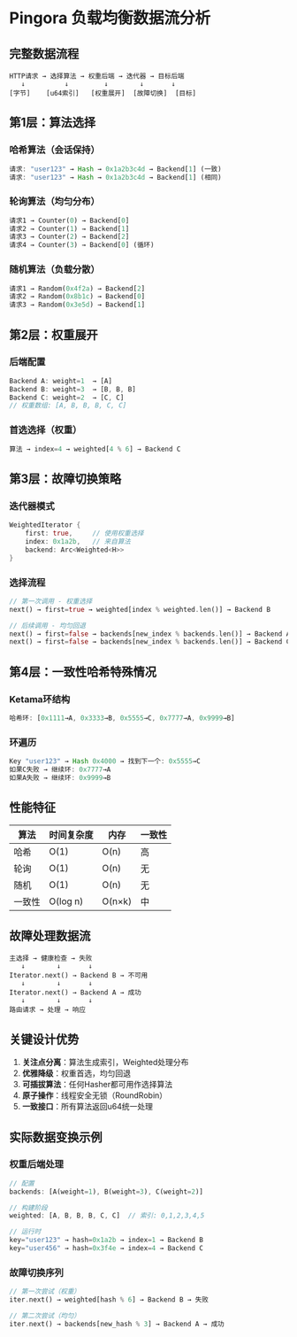 # Pingora 负载均衡数据流分析

## 完整数据流程

```
HTTP请求 → 选择算法 → 权重后端 → 迭代器 → 目标后端
   ↓          ↓         ↓        ↓       ↓
[字节]    [u64索引]   [权重展开]  [故障切换]  [目标]
```

## 第1层：算法选择

### 哈希算法（会话保持）
```rust
请求: "user123" → Hash → 0x1a2b3c4d → Backend[1] (一致)
请求: "user123" → Hash → 0x1a2b3c4d → Backend[1] (相同)
```

### 轮询算法（均匀分布）
```rust
请求1 → Counter(0) → Backend[0]
请求2 → Counter(1) → Backend[1]  
请求3 → Counter(2) → Backend[2]
请求4 → Counter(3) → Backend[0] (循环)
```

### 随机算法（负载分散）
```rust
请求1 → Random(0x4f2a) → Backend[2]
请求2 → Random(0x8b1c) → Backend[0]
请求3 → Random(0x3e5d) → Backend[1]
```

## 第2层：权重展开

### 后端配置
```rust
Backend A: weight=1  → [A]
Backend B: weight=3  → [B, B, B]  
Backend C: weight=2  → [C, C]
// 权重数组: [A, B, B, B, C, C]
```

### 首选选择（权重）
```rust
算法 → index=4 → weighted[4 % 6] → Backend C
```

## 第3层：故障切换策略

### 迭代器模式
```rust
WeightedIterator {
    first: true,     // 使用权重选择
    index: 0x1a2b,   // 来自算法
    backend: Arc<Weighted<H>>
}
```

### 选择流程
```rust
// 第一次调用 - 权重选择
next() → first=true → weighted[index % weighted.len()] → Backend B

// 后续调用 - 均匀回退  
next() → first=false → backends[new_index % backends.len()] → Backend A
next() → first=false → backends[new_index % backends.len()] → Backend C
```

## 第4层：一致性哈希特殊情况

### Ketama环结构
```rust
哈希环: [0x1111→A, 0x3333→B, 0x5555→C, 0x7777→A, 0x9999→B]
```

### 环遍历
```rust
Key "user123" → Hash 0x4000 → 找到下一个: 0x5555→C
如果C失败 → 继续环: 0x7777→A  
如果A失败 → 继续环: 0x9999→B
```

## 性能特征

| 算法 | 时间复杂度 | 内存 | 一致性 |
|------|-----------|------|--------|
| 哈希 | O(1)      | O(n) | 高     |
| 轮询 | O(1)      | O(n) | 无     |
| 随机 | O(1)      | O(n) | 无     |
| 一致性| O(log n) | O(n×k)| 中     |

## 故障处理数据流

```
主选择 → 健康检查 → 失败
   ↓        ↓       ↓
Iterator.next() → Backend B → 不可用
   ↓        ↓       ↓
Iterator.next() → Backend A → 成功
   ↓        ↓       ↓
路由请求 → 处理 → 响应
```

## 关键设计优势

1. **关注点分离**：算法生成索引，Weighted处理分布
2. **优雅降级**：权重首选，均匀回退
3. **可插拔算法**：任何Hasher都可用作选择算法
4. **原子操作**：线程安全无锁（RoundRobin）
5. **一致接口**：所有算法返回u64统一处理

## 实际数据变换示例

### 权重后端处理
```rust
// 配置
backends: [A(weight=1), B(weight=3), C(weight=2)]

// 构建阶段
weighted: [A, B, B, B, C, C]  // 索引: 0,1,2,3,4,5

// 运行时
key="user123" → hash=0x1a2b → index=1 → Backend B
key="user456" → hash=0x3f4e → index=4 → Backend C
```

### 故障切换序列
```rust
// 第一次尝试（权重）
iter.next() → weighted[hash % 6] → Backend B → 失败

// 第二次尝试（均匀）
iter.next() → backends[new_hash % 3] → Backend A → 成功
```